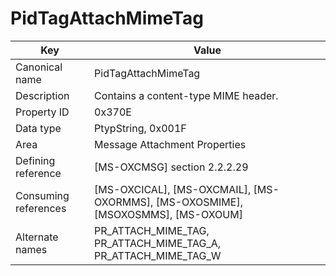 # PidTagAttachMimeTag

| Key | Value |
|---|---|
| Canonical name | PidTagAttachMimeTag |
| Description | Contains a content-type MIME header. |
| Property ID | 0x370E |
| Data type | PtypString, 0x001F |
| Area | Message Attachment Properties |
| Defining reference | [MS-OXCMSG] section 2.2.2.29 |
| Consuming references | [MS-OXCICAL], [MS-OXCMAIL], [MS-OXORMMS], [MS-OXOSMIME], [MSOXOSMMS], [MS-OXOUM] |
| Alternate names | PR_ATTACH_MIME_TAG, PR_ATTACH_MIME_TAG_A, PR_ATTACH_MIME_TAG_W |
